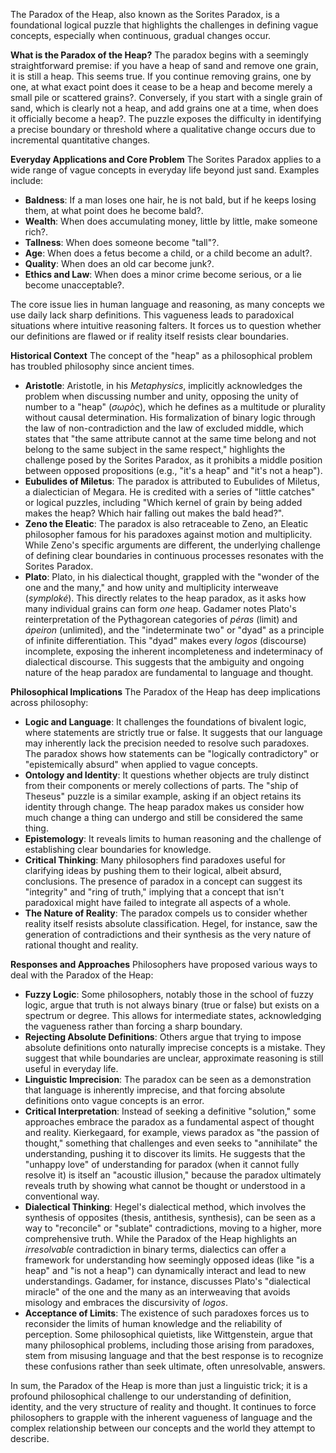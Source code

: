 The Paradox of the Heap, also known as the Sorites Paradox, is a foundational logical puzzle that highlights the challenges in defining vague concepts, especially when continuous, gradual changes occur.

**What is the Paradox of the Heap?** The paradox begins with a seemingly straightforward premise: if you have a heap of sand and remove one grain, it is still a heap. This seems true. If you continue removing grains, one by one, at what exact point does it cease to be a heap and become merely a small pile or scattered grains?. Conversely, if you start with a single grain of sand, which is clearly not a heap, and add grains one at a time, when does it officially become a heap?. The puzzle exposes the difficulty in identifying a precise boundary or threshold where a qualitative change occurs due to incremental quantitative changes.

**Everyday Applications and Core Problem** The Sorites Paradox applies to a wide range of vague concepts in everyday life beyond just sand. Examples include:

- **Baldness**: If a man loses one hair, he is not bald, but if he keeps losing them, at what point does he become bald?.
- **Wealth**: When does accumulating money, little by little, make someone rich?.
- **Tallness**: When does someone become "tall"?.
- **Age**: When does a fetus become a child, or a child become an adult?.
- **Quality**: When does an old car become junk?.
- **Ethics and Law**: When does a minor crime become serious, or a lie become unacceptable?.

The core issue lies in human language and reasoning, as many concepts we use daily lack sharp definitions. This vagueness leads to paradoxical situations where intuitive reasoning falters. It forces us to question whether our definitions are flawed or if reality itself resists clear boundaries.

**Historical Context** The concept of the "heap" as a philosophical problem has troubled philosophy since ancient times.

- **Aristotle**: Aristotle, in his _Metaphysics_, implicitly acknowledges the problem when discussing number and unity, opposing the unity of number to a "heap" (_σωρòς_), which he defines as a multitude or plurality without causal determination. His formalization of binary logic through the law of non-contradiction and the law of excluded middle, which states that "the same attribute cannot at the same time belong and not belong to the same subject in the same respect," highlights the challenge posed by the Sorites Paradox, as it prohibits a middle position between opposed propositions (e.g., "it's a heap" and "it's not a heap").
- **Eubulides of Miletus**: The paradox is attributed to Eubulides of Miletus, a dialectician of Megara. He is credited with a series of "little catches" or logical puzzles, including "Which kernel of grain by being added makes the heap? Which hair falling out makes the bald head?".
- **Zeno the Eleatic**: The paradox is also retraceable to Zeno, an Eleatic philosopher famous for his paradoxes against motion and multiplicity. While Zeno's specific arguments are different, the underlying challenge of defining clear boundaries in continuous processes resonates with the Sorites Paradox.
- **Plato**: Plato, in his dialectical thought, grappled with the "wonder of the one and the many," and how unity and multiplicity interweave (_symploké_). This directly relates to the heap paradox, as it asks how many individual grains can form _one_ heap. Gadamer notes Plato's reinterpretation of the Pythagorean categories of _péras_ (limit) and _ápeiron_ (unlimited), and the "indeterminate two" or "dyad" as a principle of infinite differentiation. This "dyad" makes every _logos_ (discourse) incomplete, exposing the inherent incompleteness and indeterminacy of dialectical discourse. This suggests that the ambiguity and ongoing nature of the heap paradox are fundamental to language and thought.

**Philosophical Implications** The Paradox of the Heap has deep implications across philosophy:

- **Logic and Language**: It challenges the foundations of bivalent logic, where statements are strictly true or false. It suggests that our language may inherently lack the precision needed to resolve such paradoxes. The paradox shows how statements can be "logically contradictory" or "epistemically absurd" when applied to vague concepts.
- **Ontology and Identity**: It questions whether objects are truly distinct from their components or merely collections of parts. The "ship of Theseus" puzzle is a similar example, asking if an object retains its identity through change. The heap paradox makes us consider how much change a thing can undergo and still be considered the same thing.
- **Epistemology**: It reveals limits to human reasoning and the challenge of establishing clear boundaries for knowledge.
- **Critical Thinking**: Many philosophers find paradoxes useful for clarifying ideas by pushing them to their logical, albeit absurd, conclusions. The presence of paradox in a concept can suggest its "integrity" and "ring of truth," implying that a concept that isn't paradoxical might have failed to integrate all aspects of a whole.
- **The Nature of Reality**: The paradox compels us to consider whether reality itself resists absolute classification. Hegel, for instance, saw the generation of contradictions and their synthesis as the very nature of rational thought and reality.

**Responses and Approaches** Philosophers have proposed various ways to deal with the Paradox of the Heap:

- **Fuzzy Logic**: Some philosophers, notably those in the school of fuzzy logic, argue that truth is not always binary (true or false) but exists on a spectrum or degree. This allows for intermediate states, acknowledging the vagueness rather than forcing a sharp boundary.
- **Rejecting Absolute Definitions**: Others argue that trying to impose absolute definitions onto naturally imprecise concepts is a mistake. They suggest that while boundaries are unclear, approximate reasoning is still useful in everyday life.
- **Linguistic Imprecision**: The paradox can be seen as a demonstration that language is inherently imprecise, and that forcing absolute definitions onto vague concepts is an error.
- **Critical Interpretation**: Instead of seeking a definitive "solution," some approaches embrace the paradox as a fundamental aspect of thought and reality. Kierkegaard, for example, views paradox as "the passion of thought," something that challenges and even seeks to "annihilate" the understanding, pushing it to discover its limits. He suggests that the "unhappy love" of understanding for paradox (when it cannot fully resolve it) is itself an "acoustic illusion," because the paradox ultimately reveals truth by showing what cannot be thought or understood in a conventional way.
- **Dialectical Thinking**: Hegel's dialectical method, which involves the synthesis of opposites (thesis, antithesis, synthesis), can be seen as a way to "reconcile" or "sublate" contradictions, moving to a higher, more comprehensive truth. While the Paradox of the Heap highlights an _irresolvable_ contradiction in binary terms, dialectics can offer a framework for understanding how seemingly opposed ideas (like "is a heap" and "is not a heap") can dynamically interact and lead to new understandings. Gadamer, for instance, discusses Plato's "dialectical miracle" of the one and the many as an interweaving that avoids misology and embraces the discursivity of _logos_.
- **Acceptance of Limits**: The existence of such paradoxes forces us to reconsider the limits of human knowledge and the reliability of perception. Some philosophical quietists, like Wittgenstein, argue that many philosophical problems, including those arising from paradoxes, stem from misusing language and that the best response is to recognize these confusions rather than seek ultimate, often unresolvable, answers.

In sum, the Paradox of the Heap is more than just a linguistic trick; it is a profound philosophical challenge to our understanding of definition, identity, and the very structure of reality and thought. It continues to force philosophers to grapple with the inherent vagueness of language and the complex relationship between our concepts and the world they attempt to describe.